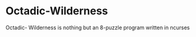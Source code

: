 Octadic-Wilderness
==================

Octadic- Wilderness is nothing but an 8-puzzle program written in ncurses
